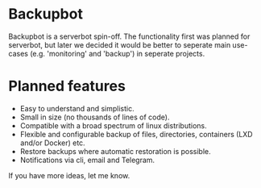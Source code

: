 # Backupbot
Backupbot is a serverbot spin-off. The functionality first was planned for serverbot, but later we decided it would be better to seperate main use-cases (e.g. 'monitoring' and 'backup') in seperate projects.

# Planned features
* Easy to understand and simplistic.
* Small in size (no thousands of lines of code).
* Compatible with a broad spectrum of linux distributions.
* Flexible and configurable backup of files, directories, containers (LXD and/or Docker) etc.
* Restore backups where automatic restoration is possible.
* Notifications via cli, email and Telegram.

If you have more ideas, let me know.
